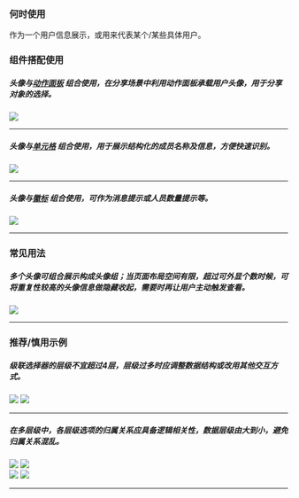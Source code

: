 ### 何时使用

作为一个用户信息展示，或用来代表某个/某些具体用户。

### 组件搭配使用

##### 头像与[动作面板](./actionSheet ) 组合使用，在分享场景中利用动作面板承载用户头像，用于分享对象的选择。

<div class="legend">
  <div class="item">
    <img src="https://oteam-tdesign-1258344706.cos.ap-guangzhou.myqcloud.com/site/design/mobile-guide/Checkbox%201-1.png" />
  </div>
</div>
<hr />

##### 头像与[单元格](./cell) 组合使用，用于展示结构化的成员名称及信息，方便快速识别。

<div class="legend">
  <div class="item">
    <img src="https://oteam-tdesign-1258344706.cos.ap-guangzhou.myqcloud.com/site/design/mobile-guide/Checkbox%201-1.png" />
  </div>
</div>
<hr />

##### 头像与[徽标](./badge) 组合使用，可作为消息提示或人员数量提示等。

<div class="legend">
  <div class="item">
    <img src="https://oteam-tdesign-1258344706.cos.ap-guangzhou.myqcloud.com/site/design/mobile-guide/Checkbox%201-1.png" />
  </div>
</div>
<hr />

### 常见用法

##### 多个头像可组合展示构成头像组；当页面布局空间有限，超过可外显个数时候，可将重复性较高的头像信息做隐藏收起，需要时再让用户主动触发查看。

  <div class="item">
    <img src="https://oteam-tdesign-1258344706.cos.ap-guangzhou.myqcloud.com/site/design/mobile-guide/Checkbox%201-1.png" />
  </div>

<hr />


### 推荐/慎用示例

##### 级联选择器的层级不宜超过4层，层级过多时应调整数据结构或改用其他交互方式。

<div class="legend">
  <div class="item">
    <img src="https://oteam-tdesign-1258344706.cos.ap-guangzhou.myqcloud.com/site/design/mobile-guide/Checkbox%201-1.png" />
    <img class="tag" src="https://oteam-tdesign-1258344706.cos.ap-guangzhou.myqcloud.com/site/doc/bad.png" />
  </div>
</div>
<hr />

##### 在多层级中，各层级选项的归属关系应具备逻辑相关性，数据层级由大到小，避免归属关系混乱。

<div class="item">
    <img src="https://oteam-tdesign-1258344706.cos.ap-guangzhou.myqcloud.com/site/design/mobile-guide/Checkbox%202-1.png" />
    <img class="tag" src="https://oteam-tdesign-1258344706.cos.ap-guangzhou.myqcloud.com/site/doc/good.png" />
  </div>

<div class="item">
    <img src="https://oteam-tdesign-1258344706.cos.ap-guangzhou.myqcloud.com/site/design/mobile-guide/Checkbox%202-2.png" />
    <img class="tag" src="https://oteam-tdesign-1258344706.cos.ap-guangzhou.myqcloud.com/site/doc/bad.png" />
  </div>


<hr />

